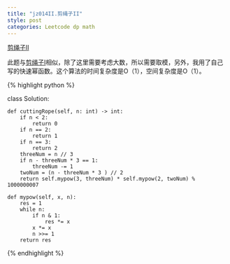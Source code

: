 ```yaml
---
title: "jz014II.剪绳子II"
style: post
categories: Leetcode dp math
---
```


[剪绳子II](https://leetcode-cn.com/problems/jian-sheng-zi-ii-lcof/)

此题与[剪绳子I](https://1e0ndavid.github.io/jz014I/)相似，除了这里需要考虑大数，所以需要取模，另外，我用了自己写的快速幂函数。这个算法的时间复杂度是O（1），空间复杂度是O（1）。

{% highlight python %}

class Solution:

    def cuttingRope(self, n: int) -> int:
        if n < 2:
            return 0
        if n == 2:
            return 1
        if n == 3:
            return 2
        threeNum = n // 3
        if n - threeNum * 3 == 1:
            threeNum -= 1
        twoNum = (n - threeNum * 3 ) // 2
        return self.mypow(3, threeNum) * self.mypow(2, twoNum) % 1000000007
    
    def mypow(self, x, n):
        res = 1
        while n:
            if n & 1:
                res *= x
            x *= x
            n >>= 1
        return res

{% endhighlight %}

